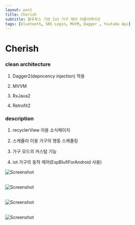 ```yaml
---
layout: post
title: Cherish
subtitle: 블루투스 기반 Iot 가구 제어 어플리케이션
tags: [bluetooth, SNS Login, MVVM, Dagger , Youtube Api]
---
```


# Cherish


### clean architecture

1. Dagger2(depncency injection) 적용

2. MVVM

3. RxJava2

4. Retrofit2

### description

1. recyclerView 이용 소식페이지

2. 스케쥴러 이용 가구의 행동 스케쥴링 

3. 가구 모드의 커스텀 기능

4. iot 가구의 동작 제어(EspBlufiForAndroid 사용)

![Screenshot](https://limlight94.github.io/assets/img/cherish/sc1.png?raw=true)<br/>
<br/>

![Screenshot](https://limlight94.github.io/assets/img/cherish/sc2.png?raw=true)<br/>
<br/>

![Screenshot](https://limlight94.github.io/assets/img/cherish/sc3.png?raw=true)<br/>
<br/>

![Screenshot](https://limlight94.github.io/assets/img/cherish/sc4.png?raw=true)<br/>
<br/>




